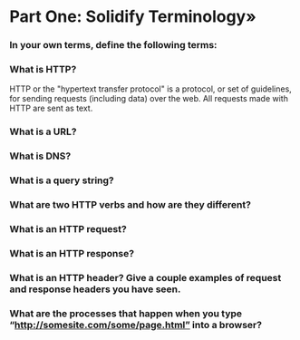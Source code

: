 # Part One: Solidify Terminology»

### In your own terms, define the following terms:
### What is HTTP?
HTTP or the "hypertext transfer protocol" is a protocol, or set of guidelines, for sending requests (including data) over the web. All requests made with HTTP are sent as text.
### What is a URL?
### What is DNS?
### What is a query string?
### What are two HTTP verbs and how are they different?
### What is an HTTP request?
### What is an HTTP response?
### What is an HTTP header? Give a couple examples of request and response headers you have seen.
### What are the processes that happen when you type “http://somesite.com/some/page.html” into a browser?

